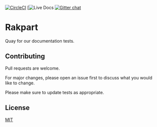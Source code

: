 [![CircleCI](https://circleci.com/gh/testthedocs/rakpart.svg?style=svg)](https://circleci.com/gh/testthedocs/rakpart)
[![Live Docs](https://img.shields.io/badge/view-live%20docs-blue.svg)
[![Gitter chat](https://badges.gitter.im/gitterHQ/gitter.png)](https://gitter.im/testthedocs/Lobby)

# Rakpart

Quay for our documentation tests.

## Contributing

Pull requests are welcome.

For major changes, please open an issue first to discuss what you would like to change.

Please make sure to update tests as appropriate.

## License

[MIT](https://choosealicense.com/licenses/mit/)
